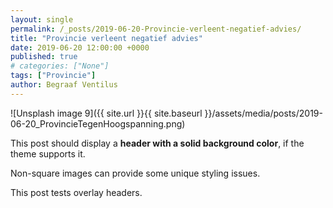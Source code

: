 ```yaml
---
layout: single
permalink: /_posts/2019-06-20-Provincie-verleent-negatief-advies/
title: "Provincie verleent negatief advies"
date: 2019-06-20 12:00:00 +0000
published: true
# categories: ["None"]
tags: ["Provincie"]
author: Begraaf Ventilus
---
```

![Unsplash image 9]({{ site.url }}{{ site.baseurl }}/assets/media/posts/2019-06-20_ProvincieTegenHoogspanning.png)

This post should display a **header with a solid background color**, if the theme supports it.

Non-square images can provide some unique styling issues.

This post tests overlay headers.